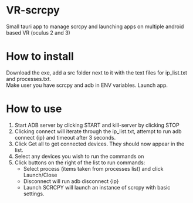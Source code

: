 # VR-scrcpy
Small tauri app to manage scrcpy and launching apps on multiple android based VR (oculus 2 and 3)
<br>
# How to install
Download the exe, add a src folder next to it with the text files for ip_list.txt and processes.txt.
<br>
Make user you have scrcpy and adb in ENV variables. 
Launch app.
# How to use
1. Start ADB server by clicking START and kill-server by clicking STOP
2. Clicking connect will iterate through the ip_list.txt, attempt to run adb connect {ip} and timeout after 3 seconds.
3. Click Get all to get connected devices. They should now appear in the list.
4. Select any devices you wish to run the commands on
5. Click buttons on the right of the list to run commands:
   - Select process (items taken from processes list) and click Launch/Close
   - Disconnect will run adb disconnect {ip}
   - Launch SCRCPY will launch an instance of scrcpy with basic settings.
